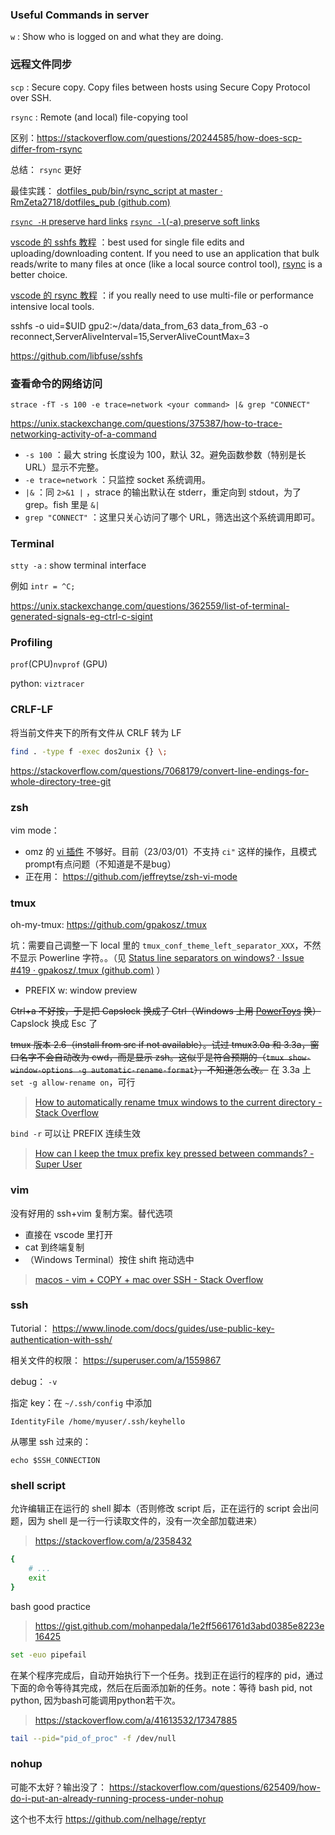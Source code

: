 ### Useful Commands in server

`w` : Show who is logged on and what they are doing.

### 远程文件同步

`scp` : Secure copy. Copy files between hosts using Secure Copy Protocol over SSH.

`rsync` : Remote (and local) file-copying tool

区别：https://stackoverflow.com/questions/20244585/how-does-scp-differ-from-rsync

总结： `rsync` 更好

最佳实践： [dotfiles_pub/bin/rsync_script at master · RmZeta2718/dotfiles_pub (github.com)](https://github.com/RmZeta2718/dotfiles_pub/blob/master/bin/rsync_script)

 [`rsync -H` preserve hard links](https://unix.stackexchange.com/questions/44247/how-to-copy-directories-with-preserving-hardlinks)
 [`rsync -l`(-a) preserve soft links](https://superuser.com/questions/799354/rsync-and-symbolic-links)

 [vscode 的 sshfs 教程](https://code.visualstudio.com/docs/remote/troubleshooting#_using-sshfs-to-access-files-on-your-remote-host) ：best used for single file edits and uploading/downloading content. If you need to use an application that bulk reads/write to many files at once (like a local source control tool), [rsync](https://code.visualstudio.com/docs/remote/troubleshooting#_using-rsync-to-maintain-a-local-copy-of-your-source-code) is a better choice.

 [vscode 的 rsync 教程](https://code.visualstudio.com/docs/remote/troubleshooting#_using-rsync-to-maintain-a-local-copy-of-your-source-code) ：if you really need to use multi-file or performance intensive local tools.

sshfs -o uid=$UID gpu2:~/data/data_from_63 data_from_63 -o reconnect,ServerAliveInterval=15,ServerAliveCountMax=3

https://github.com/libfuse/sshfs

### 查看命令的网络访问

```
strace -fT -s 100 -e trace=network <your command> |& grep "CONNECT"
```

https://unix.stackexchange.com/questions/375387/how-to-trace-networking-activity-of-a-command

- `-s 100` ：最大 string 长度设为 100，默认 32。避免函数参数（特别是长 URL）显示不完整。
- `-e trace=network` ：只监控 socket 系统调用。
- `|&` ：同 `2>&1 |` ，strace 的输出默认在 stderr，重定向到 stdout，为了 grep。fish 里是 `&|`
- `grep "CONNECT"` ：这里只关心访问了哪个 URL，筛选出这个系统调用即可。

### Terminal

`stty -a` : show terminal interface

例如 `intr = ^C;`

https://unix.stackexchange.com/questions/362559/list-of-terminal-generated-signals-eg-ctrl-c-sigint

### Profiling

`prof`(CPU)`nvprof` (GPU)

python: `viztracer`

### CRLF-LF

将当前文件夹下的所有文件从 CRLF 转为 LF

```bash
find . -type f -exec dos2unix {} \;
```

https://stackoverflow.com/questions/7068179/convert-line-endings-for-whole-directory-tree-git

### zsh

vim mode：
- omz 的 [vi 插件](https://github.com/ohmyzsh/ohmyzsh/tree/master/plugins/vi-mode) 不够好。目前（23/03/01）不支持 `ci"` 这样的操作，且模式prompt有点问题（不知道是不是bug）
- 正在用： https://github.com/jeffreytse/zsh-vi-mode

### tmux

oh-my-tmux: https://github.com/gpakosz/.tmux

坑：需要自己调整一下 local 里的 `tmux_conf_theme_left_separator_XXX`，不然不显示 Powerline 字符。。（见 [Status line separators on windows? · Issue #419 · gpakosz/.tmux (github.com)](https://github.com/gpakosz/.tmux#troubleshooting) ）

- PREFIX w: window preview

~~Ctrl+a 不好按，于是把 Capslock 换成了 Ctrl（Windows 上用 [PowerToys](https://github.com/microsoft/PowerToys) 换）~~ Capslock 换成 Esc 了

~~tmux 版本 2.6（install from src if not available）。试过 tmux3.0a 和 3.3a，窗口名字不会自动改为 cwd，而是显示 zsh。这似乎是符合预期的（`tmux show-window-options -g automatic-rename-format`），不知道怎么改。~~ 在 3.3a 上 `set -g allow-rename on`，可行

> [How to automatically rename tmux windows to the current directory - Stack Overflow](https://stackoverflow.com/questions/28376611/how-to-automatically-rename-tmux-windows-to-the-current-directory/68043814#68043814)

`bind -r` 可以让 PREFIX 连续生效

> [How can I keep the tmux prefix key pressed between commands? - Super User](https://superuser.com/questions/263940/how-can-i-keep-the-tmux-prefix-key-pressed-between-commands)

### vim

没有好用的 ssh+vim 复制方案。替代选项
- 直接在 vscode 里打开
- cat 到终端复制
- （Windows Terminal）按住 shift 拖动选中

> [macos - vim + COPY + mac over SSH - Stack Overflow](https://stackoverflow.com/questions/10694516/vim-copy-mac-over-ssh)

### ssh

Tutorial： https://www.linode.com/docs/guides/use-public-key-authentication-with-ssh/

相关文件的权限： https://superuser.com/a/1559867

debug： `-v`

指定 key：在 `~/.ssh/config` 中添加

```
IdentityFile /home/myuser/.ssh/keyhello
```

从哪里 ssh 过来的：

```
echo $SSH_CONNECTION
```

### shell script

允许编辑正在运行的 shell 脚本（否则修改 script 后，正在运行的 script 会出问题，因为 shell 是一行一行读取文件的，没有一次全部加载进来）

> https://stackoverflow.com/a/2358432

```bash
{
    # ...
    exit
}
```

bash good practice

> https://gist.github.com/mohanpedala/1e2ff5661761d3abd0385e8223e16425

```bash
set -euo pipefail
```

在某个程序完成后，自动开始执行下一个任务。找到正在运行的程序的 pid，通过下面的命令等待其完成，然后在后面添加新的任务。note：等待 bash pid, not python, 因为bash可能调用python若干次。

> https://stackoverflow.com/a/41613532/17347885

```bash
tail --pid="pid_of_proc" -f /dev/null
```

### nohup

可能不太好？输出没了：
https://stackoverflow.com/questions/625409/how-do-i-put-an-already-running-process-under-nohup

这个也不太行
https://github.com/nelhage/reptyr
